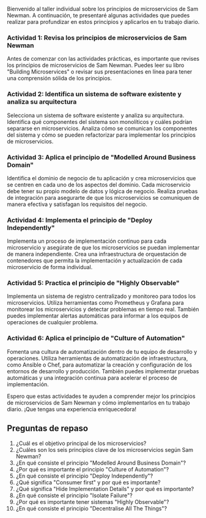Bienvenido al taller individual sobre los principios de microservicios de Sam Newman. A continuación, te presentaré algunas actividades que puedes realizar para profundizar en estos principios y aplicarlos en tu trabajo diario.

### Actividad 1: Revisa los principios de microservicios de Sam Newman

Antes de comenzar con las actividades prácticas, es importante que revises los principios de microservicios de Sam Newman. Puedes leer su libro "Building Microservices" o revisar sus presentaciones en línea para tener una comprensión sólida de los principios.

### Actividad 2: Identifica un sistema de software existente y analiza su arquitectura

Selecciona un sistema de software existente y analiza su arquitectura. Identifica qué componentes del sistema son monolíticos y cuáles podrían separarse en microservicios. Analiza cómo se comunican los componentes del sistema y cómo se pueden refactorizar para implementar los principios de microservicios.

### Actividad 3: Aplica el principio de "Modelled Around Business Domain"

Identifica el dominio de negocio de tu aplicación y crea microservicios que se centren en cada uno de los aspectos del dominio. Cada microservicio debe tener su propio modelo de datos y lógica de negocio. Realiza pruebas de integración para asegurarte de que los microservicios se comuniquen de manera efectiva y satisfagan los requisitos del negocio.

### Actividad 4: Implementa el principio de "Deploy Independently"

Implementa un proceso de implementación continuo para cada microservicio y asegúrate de que los microservicios se puedan implementar de manera independiente. Crea una infraestructura de orquestación de contenedores que permita la implementación y actualización de cada microservicio de forma individual.

### Actividad 5: Practica el principio de "Highly Observable"

Implementa un sistema de registro centralizado y monitoreo para todos los microservicios. Utiliza herramientas como Prometheus y Grafana para monitorear los microservicios y detectar problemas en tiempo real. También puedes implementar alertas automáticas para informar a los equipos de operaciones de cualquier problema.

### Actividad 6: Aplica el principio de "Culture of Automation"

Fomenta una cultura de automatización dentro de tu equipo de desarrollo y operaciones. Utiliza herramientas de automatización de infraestructura, como Ansible o Chef, para automatizar la creación y configuración de los entornos de desarrollo y producción. También puedes implementar pruebas automáticas y una integración continua para acelerar el proceso de implementación.

Espero que estas actividades te ayuden a comprender mejor los principios de microservicios de Sam Newman y cómo implementarlos en tu trabajo diario. ¡Que tengas una experiencia enriquecedora!

## Preguntas de repaso

1. ¿Cuál es el objetivo principal de los microservicios?
2. ¿Cuáles son los seis principios clave de los microservicios según Sam Newman?
3. ¿En qué consiste el principio "Modelled Around Business Domain"?
4. ¿Por qué es importante el principio "Culture of Automation"?
5. ¿En qué consiste el principio "Deploy Independently"?
6. ¿Qué significa "Consumer first" y por qué es importante?
7. ¿Qué significa "Hide Implementation Details" y por qué es importante?
8. ¿En qué consiste el principio "Isolate Failure"?
9. ¿Por qué es importante tener sistemas "Highly Observable"?
10. ¿En qué consiste el principio "Decentralise All The Things"?